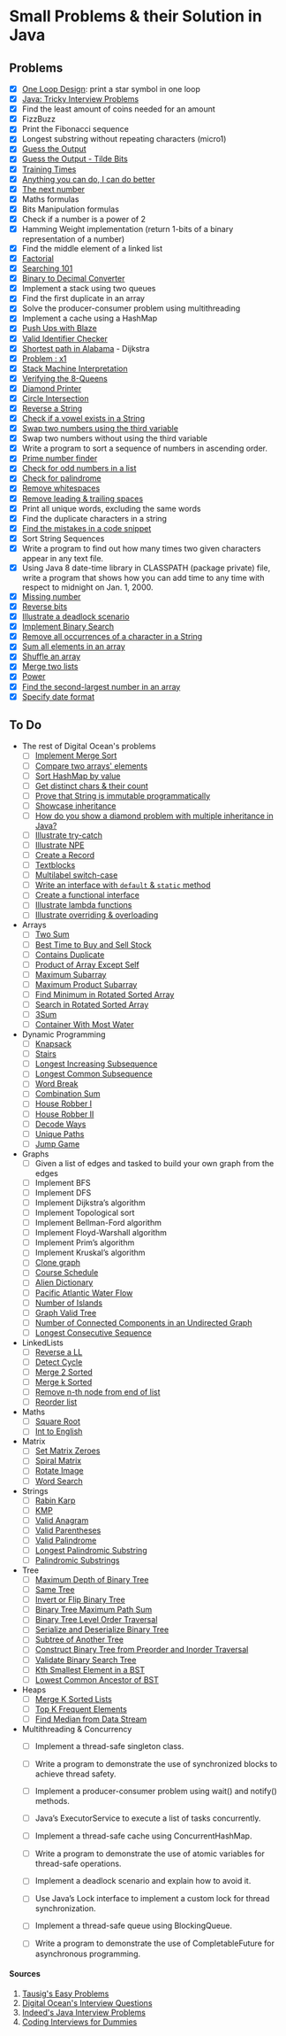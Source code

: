 # Small Problems & their Solution in Java

## Problems
- [x] [One Loop Design](https://tausiq.wordpress.com/2009/08/21/one-loop-design/): print a star symbol in one loop
- [x] [Java: Tricky Interview Problems](https://medium.com/@abhishek.talakeriv/java-tricky-interview-questions-fe3aa2b71c0b)
- [x] Find the least amount of coins needed for an amount
- [x] FizzBuzz
- [x] Print the Fibonacci sequence
- [x] Longest substring without repeating characters (micro1)
- [x] [Guess the Output](https://www.digitalocean.com/community/tutorials/java-programming-interview-questions#42-49-guess-the-output)
- [x] [Guess the Output - Tilde Bits](https://www.geeksforgeeks.org/bitwise-complement-operator-tilde/)
- [x] [Training Times](https://tausiq.wordpress.com/2009/11/03/training-times/)
- [x] [Anything you can do, I can do better](https://tausiq.wordpress.com/2009/11/03/anything-you-can-do-i-can-do-better/)
- [x] [The next number](https://tausiq.wordpress.com/2009/11/10/the-next-number/)
- [x] Maths formulas
- [x] Bits Manipulation formulas
- [x] Check if a number is a power of 2
- [x] Hamming Weight implementation (return 1-bits of a binary representation of a number)
- [x] Find the middle element of a linked list
- [x] [Factorial](https://tausiq.wordpress.com/2009/07/27/uab-2005-problem-1-factorial-calculator/)
- [x] [Searching 101](https://tausiq.wordpress.com/2009/07/27/uab-2005-problem-2-searching-101/)
- [x] [Binary to Decimal Converter](https://tausiq.wordpress.com/2009/07/27/uab-2005-problem-3-binary-to-decimal-converter/)
- [x] Implement a stack using two queues
- [x] Find the first duplicate in an array
- [x] Solve the producer-consumer problem using multithreading
- [x] Implement a cache using a HashMap
- [x] [Push Ups with Blaze](https://tausiq.wordpress.com/2009/07/27/push-ups-with-blaze/)
- [x] [Valid Identifier Checker](https://tausiq.wordpress.com/2009/07/27/valid-identifier-checker/)
- [x] [Shortest path in Alabama](https://tausiq.wordpress.com/2013/08/08/uab-2005-problem-6-shortest-path-in-alabama/) - Dijkstra
- [x] [Problem : x1](https://tausiq.wordpress.com/2009/07/27/problem-x1/)
- [x] [Stack Machine Interpretation](https://tausiq.wordpress.com/2009/08/01/stack-machine-interpretation/)
- [x] [Verifying the 8-Queens](https://tausiq.wordpress.com/2009/08/01/verifying-the-8-queens/)
- [x] [Diamond Printer](https://tausiq.wordpress.com/2009/08/01/uab-2006-problem-3-diamond-printer/)
- [x] [Circle Intersection](https://tausiq.wordpress.com/2013/08/11/uab-2006-problem-2-circle-intersection/)
- [x] [Reverse a String](https://www.digitalocean.com/community/tutorials/java-programming-interview-questions#1-how-do-you-reverse-a-string-in-java)
- [x] [Check if a vowel exists in a String](https://www.digitalocean.com/community/tutorials/java-programming-interview-questions#3-write-a-java-program-to-check-if-a-vowel-is-present-in-a-string)
- [x] [Swap two numbers using the third variable](https://www.digitalocean.com/community/tutorials/java-programming-interview-questions#2-how-do-you-swap-two-numbers-without-using-a-third-variable-in-java)
- [x] Swap two numbers without using the third variable
- [x] Write a program to sort a sequence of numbers in ascending order.
- [x] [Prime number finder](https://www.digitalocean.com/community/tutorials/java-programming-interview-questions#4-write-a-java-program-to-check-if-the-given-number-is-a-prime-number)
- [x] [Check for odd numbers in a list](https://www.digitalocean.com/community/tutorials/java-programming-interview-questions#6-how-do-you-check-if-a-list-of-integers-contains-only-odd-numbers-in-java)
- [x] [Check for palindrome](https://www.digitalocean.com/community/tutorials/java-programming-interview-questions#7-how-do-you-check-whether-a-string-is-a-palindrome-in-java)
- [x] [Remove whitespaces](https://www.digitalocean.com/community/tutorials/java-programming-interview-questions#8-how-do-you-remove-spaces-from-a-string-in-java)
- [x] [Remove leading & trailing spaces](https://www.digitalocean.com/community/tutorials/java-programming-interview-questions#9-how-do-you-remove-leading-and-trailing-spaces-from-a-string-in-java)
- [x] Print all unique words, excluding the same words
- [x] Find the duplicate characters in a string
- [x] [Find the mistakes in a code snippet](https://www.digitalocean.com/community/tutorials/java-programming-interview-questions#50-find-5-mistakes-in-the-following-code-snippet)
- [x] Sort String Sequences
- [x] Write a program to find out how many times two given characters appear in any text file.
- [x] Using Java 8 date-time library in CLASSPATH (package private) file, write a program that shows how you can add time to any time with respect to midnight on Jan. 1, 2000.
- [x] [Missing number](https://leetcode.com/problems/missing-number/)
- [x] [Reverse bits](https://leetcode.com/problems/reverse-bits/)
- [x] [Illustrate a deadlock scenario](https://www.digitalocean.com/community/tutorials/java-programming-interview-questions#11-how-do-you-create-a-deadlock-scenario-programmatically-in-java)
- [x] [Implement Binary Search](https://www.digitalocean.com/community/tutorials/java-programming-interview-questions#14-how-do-you-implement-a-binary-search-in-java)
- [x] [Remove all occurrences of a character in a String](https://www.digitalocean.com/community/tutorials/java-programming-interview-questions#25-how-do-you-remove-all-occurrences-of-a-given-character-from-an-input-string-in-java)
- [x] [Sum all elements in an array](https://www.digitalocean.com/community/tutorials/java-programming-interview-questions#18-how-do-you-get-the-sum-of-all-elements-in-an-integer-array-in-java)
- [x] [Shuffle an array](https://www.digitalocean.com/community/tutorials/java-programming-interview-questions#20-how-do-you-shuffle-an-array-in-java)
- [x] [Merge two lists](https://www.digitalocean.com/community/tutorials/java-programming-interview-questions#23-how-do-you-merge-two-lists-in-java)
- [x] [Power](https://leetcode.com/problems/powx-n/)
- [x] [Find the second-largest number in an array](https://www.digitalocean.com/community/tutorials/java-programming-interview-questions#19-how-do-you-find-the-second-largest-number-in-an-array-in-java)
- [x] [Specify date format](https://www.digitalocean.com/community/tutorials/java-programming-interview-questions#22-how-do-you-print-a-date-in-specific-format-in-java)

## To Do
- The rest of Digital Ocean's problems
  - [ ] [Implement Merge Sort](https://www.digitalocean.com/community/tutorials/java-programming-interview-questions#15-write-a-java-program-that-illustrates-merge-sort)
  - [ ] [Compare two arrays' elements](https://www.digitalocean.com/community/tutorials/java-programming-interview-questions#17-write-java-program-that-checks-if-two-arrays-contain-the-same-elements)
  - [ ] [Sort HashMap by value](https://www.digitalocean.com/community/tutorials/java-programming-interview-questions#24-write-a-java-program-that-sorts-hashmap-by-value)
  - [ ] [Get distinct chars & their count](https://www.digitalocean.com/community/tutorials/java-programming-interview-questions#26-how-do-you-get-distinct-characters-and-their-count-in-a-string-in-java)
  - [ ] [Prove that String is immutable programmatically](https://www.digitalocean.com/community/tutorials/java-programming-interview-questions#27-can-you-prove-that-a-string-object-in-java-is-immutable-programmatically)
  - [ ] [Showcase inheritance](https://www.digitalocean.com/community/tutorials/java-programming-interview-questions#28-can-you-write-some-code-to-showcase-inheritance-in-java)
  - [ ] [How do you show a diamond problem with multiple inheritance in Java?](https://www.digitalocean.com/community/tutorials/java-programming-interview-questions#29-how-do-you-show-a-diamond-problem-with-multiple-inheritance-in-java)
  - [ ] [Illustrate try-catch](https://www.digitalocean.com/community/tutorials/java-programming-interview-questions#30-how-do-you-illustrate-a-try-catch-example-in-java)
  - [ ] [Illustrate NPE](https://www.digitalocean.com/community/tutorials/java-programming-interview-questions#31-write-a-java-program-to-show-a-nullpointerexception)
  - [ ] [Create a Record](https://www.digitalocean.com/community/tutorials/java-programming-interview-questions#32-how-do-you-create-a-record-in-java)
  - [ ] [Textblocks](https://www.digitalocean.com/community/tutorials/java-programming-interview-questions#33-how-do-you-create-text-blocks-in-java)
  - [ ] [Multilabel switch-case](https://www.digitalocean.com/community/tutorials/java-programming-interview-questions#34-show-an-example-of-switch-expressions-and-multi-label-case-statements-in-java)
  - [ ] [Write an interface with `default` & `static` method](https://www.digitalocean.com/community/tutorials/java-programming-interview-questions#38-how-do-you-write-an-interface-with-default-and-static-method)
  - [ ] [Create a functional interface](https://www.digitalocean.com/community/tutorials/java-programming-interview-questions#39-how-do-you-create-a-functional-interface)
  - [ ] [Illustrate lambda functions](https://www.digitalocean.com/community/tutorials/java-programming-interview-questions#40-show-an-example-of-using-lambda-expressions-in-java)
  - [ ] [Illustrate overriding & overloading](https://www.digitalocean.com/community/tutorials/java-programming-interview-questions#41-show-examples-of-overloading-and-overriding-in-java)
- Arrays
  - [ ] [Two Sum](https://leetcode.com/problems/two-sum/)
  - [ ] [Best Time to Buy and Sell Stock](https://leetcode.com/problems/best-time-to-buy-and-sell-stock/)
  - [ ] [Contains Duplicate](https://leetcode.com/problems/contains-duplicate/)
  - [ ] [Product of Array Except Self](https://leetcode.com/problems/product-of-array-except-self/)
  - [ ] [Maximum Subarray](https://leetcode.com/problems/maximum-subarray/)
  - [ ] [Maximum Product Subarray](https://leetcode.com/problems/maximum-product-subarray/)
  - [ ] [Find Minimum in Rotated Sorted Array](https://leetcode.com/problems/maximum-product-subarray/)
  - [ ] [Search in Rotated Sorted Array](https://leetcode.com/problems/search-in-rotated-sorted-array/)
  - [ ] [3Sum](https://leetcode.com/problems/3sum/)
  - [ ] [Container With Most Water](https://leetcode.com/problems/container-with-most-water/)
- Dynamic Programming
  - [ ] [Knapsack](http://www.geeksforgeeks.org/knapsack-problem/)
  - [ ] [Stairs](https://leetcode.com/problems/climbing-stairs/)
  - [ ] [Longest Increasing Subsequence](https://leetcode.com/problems/longest-increasing-subsequence/)
  - [ ] [Longest Common Subsequence](https://github.com/yangshun/tech-interview-handbook/blob/master/algorithms)
  - [ ] [Word Break](https://leetcode.com/problems/word-break/)
  - [ ] [Combination Sum](https://leetcode.com/problems/combination-sum-iv/)
  - [ ] [House Robber I](https://leetcode.com/problems/house-robber/)
  - [ ] [House Robber II](https://leetcode.com/problems/house-robber-ii/)
  - [ ] [Decode Ways](https://leetcode.com/problems/decode-ways/)
  - [ ] [Unique Paths](https://leetcode.com/problems/unique-paths/)
  - [ ] [Jump Game](https://leetcode.com/problems/jump-game/)
- Graphs
  - [ ] Given a list of edges and tasked to build your own graph from the edges
  - [ ] Implement BFS
  - [ ] Implement DFS
  - [ ] Implement Dijkstra’s algorithm
  - [ ] Implement Topological sort
  - [ ] Implement Bellman-Ford algorithm
  - [ ] Implement Floyd-Warshall algorithm
  - [ ] Implement Prim’s algorithm
  - [ ] Implement Kruskal’s algorithm
  - [ ] [Clone graph](https://leetcode.com/problems/clone-graph/)
  - [ ] [Course Schedule](https://leetcode.com/problems/course-schedule/)
  - [ ] [Alien Dictionary](https://leetcode.com/problems/alien-dictionary/)
  - [ ] [Pacific Atlantic Water Flow](https://leetcode.com/problems/pacific-atlantic-water-flow/)
  - [ ] [Number of Islands](https://leetcode.com/problems/number-of-islands/)
  - [ ] [Graph Valid Tree](https://leetcode.com/problems/graph-valid-tree/)
  - [ ] [Number of Connected Components in an Undirected Graph](https://leetcode.com/problems/graph-valid-tree/)
  - [ ] [Longest Consecutive Sequence](https://leetcode.com/problems/longest-consecutive-sequence/)
- LinkedLists
  - [ ] [Reverse a LL](https://leetcode.com/problems/reverse-linked-list/)
  - [ ] [Detect Cycle](https://leetcode.com/problems/linked-list-cycle/)
  - [ ] [Merge 2 Sorted](https://leetcode.com/problems/merge-two-sorted-lists/)
  - [ ] [Merge k Sorted](https://leetcode.com/problems/merge-k-sorted-lists/)
  - [ ] [Remove n-th node from end of list](https://leetcode.com/problems/remove-nth-node-from-end-of-list/)
  - [ ] [Reorder list](https://leetcode.com/problems/reorder-list/)
- Maths
  - [ ] [Square Root](https://leetcode.com/problems/sqrtx/)
  - [ ] [Int to English](https://leetcode.com/problems/integer-to-english-words/)
- Matrix
    - [ ] [Set Matrix Zeroes](https://leetcode.com/problems/set-matrix-zeroes/)
    - [ ] [Spiral Matrix](https://leetcode.com/problems/spiral-matrix/)
    - [ ] [Rotate Image](https://leetcode.com/problems/rotate-image/)
    - [ ] [Word Search](https://leetcode.com/problems/word-search/)
- Strings
    - [ ] [Rabin Karp](https://www.wikiwand.com/en/articles/Rabin%E2%80%93Karp_algorithm)
    - [ ] [KMP](https://www.wikiwand.com/en/articles/Knuth%E2%80%93Morris%E2%80%93Pratt_algorithm)
    - [ ] [Valid Anagram](https://leetcode.com/problems/valid-anagram)
    - [ ] [Valid Parentheses](https://leetcode.com/problems/valid-parentheses)
    - [ ] [Valid Palindrome](https://leetcode.com/problems/valid-palindrome/)
    - [ ] [Longest Palindromic Substring](https://leetcode.com/problems/longest-palindromic-substring/)
    - [ ] [Palindromic Substrings](https://leetcode.com/problems/palindromic-substrings/)

- Tree
    - [ ] [Maximum Depth of Binary Tree](https://leetcode.com/problems/maximum-depth-of-binary-tree/)
    - [ ] [Same Tree](https://leetcode.com/problems/same-tree/)
    - [ ] [Invert or Flip Binary Tree](https://leetcode.com/problems/invert-binary-tree/)
    - [ ] [Binary Tree Maximum Path Sum](https://leetcode.com/problems/binary-tree-maximum-path-sum/)
    - [ ] [Binary Tree Level Order Traversal](https://leetcode.com/problems/binary-tree-level-order-traversal/)
    - [ ] [Serialize and Deserialize Binary Tree](https://leetcode.com/problems/serialize-and-deserialize-binary-tree/)
    - [ ] [Subtree of Another Tree](https://leetcode.com/problems/subtree-of-another-tree/)
    - [ ] [Construct Binary Tree from Preorder and Inorder Traversal](https://leetcode.com/problems/construct-binary-tree-from-preorder-and-inorder-traversal/)
    - [ ] [Validate Binary Search Tree](https://leetcode.com/problems/validate-binary-search-tree/)
    - [ ] [Kth Smallest Element in a BST](https://leetcode.com/problems/kth-smallest-element-in-a-bst/)
    - [ ] [Lowest Common Ancestor of BST](https://leetcode.com/problems/lowest-common-ancestor-of-a-binary-search-tree/)
- Heaps
    - [ ] [Merge K Sorted Lists](https://leetcode.com/problems/merge-k-sorted-lists/)
    - [ ] [Top K Frequent Elements](https://leetcode.com/problems/top-k-frequent-elements/)
    - [ ] [Find Median from Data Stream](https://leetcode.com/problems/find-median-from-data-stream/)
- Multithreading & Concurrency
    - [ ] Implement a thread-safe singleton class.
    - [ ] Write a program to demonstrate the use of synchronized blocks to achieve thread safety.
    - [ ] Implement a producer-consumer problem using wait() and notify() methods.
    - [ ] Java’s ExecutorService to execute a list of tasks concurrently.
    - [ ] Implement a thread-safe cache using ConcurrentHashMap.
    - [ ] Write a program to demonstrate the use of atomic variables for thread-safe operations.
    - [ ] Implement a deadlock scenario and explain how to avoid it.
    - [ ] Use Java’s Lock interface to implement a custom lock for thread synchronization.
    - [ ] Implement a thread-safe queue using BlockingQueue.
    - [ ] Write a program to demonstrate the use of CompletableFuture for asynchronous programming.


#### Sources
1. [Tausig's Easy Problems](https://tausiq.wordpress.com/easy-programming-problems-with-solutions/)
2. [Digital Ocean's Interview Questions](https://www.digitalocean.com/community/tutorials/java-programming-interview-questions)
3. [Indeed's Java Interview Problems](https://www.indeed.com/career-advice/interviewing/java-coding-interview-questions)
3. [Coding Interviews for Dummies](https://www.freecodecamp.org/news/coding-interviews-for-dummies-5e048933b82b/)